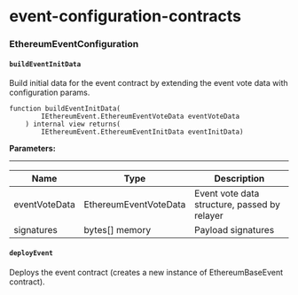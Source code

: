 # event-configuration-contracts

### **EthereumEventConfiguration**

#### **`buildEventInitData`**

Build initial data for the event contract by extending the event vote data with configuration params.

```
function buildEventInitData(
        IEthereumEvent.EthereumEventVoteData eventVoteData
    ) internal view returns(
        IEthereumEvent.EthereumEventInitData eventInitData)
```

**Parameters:**

****

| Name          | Type                  | Description                                  |
| ------------- | --------------------- | -------------------------------------------- |
| eventVoteData | EthereumEventVoteData | Event vote data structure, passed by relayer |
| signatures    | bytes\[] memory       | Payload signatures                           |

#### **`deployEvent`**

Deploys the event contract (creates a new instance of EthereumBaseEvent contract).

